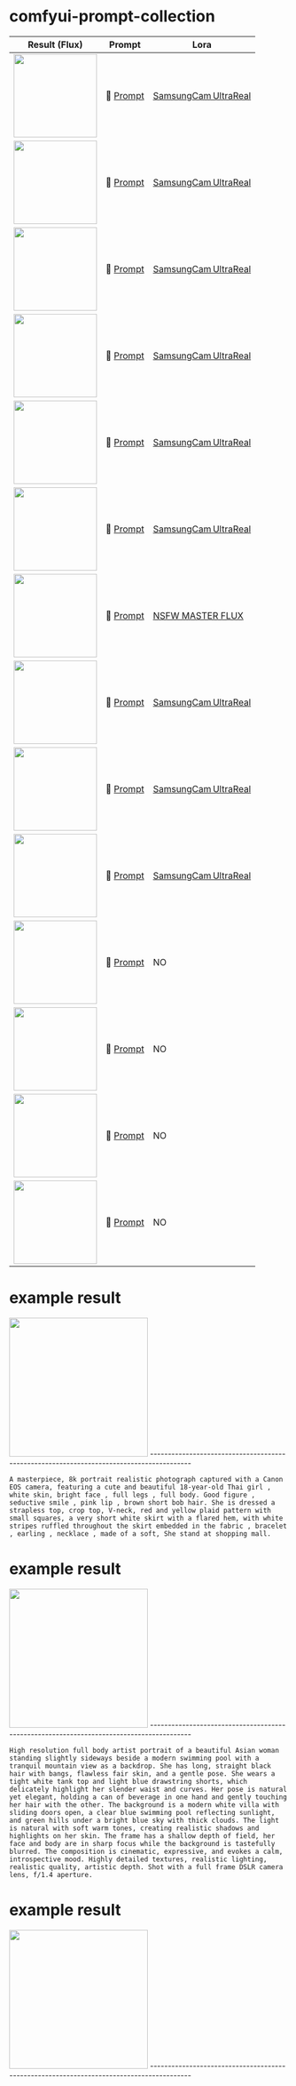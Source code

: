 # comfyui-prompt-collection

| Result (Flux)      | Prompt                                                                                                                                         |    Lora                      |
|--------------|---------------------------------------------------------------------------------------------------------------------------------------------------------|-------------------------------|
| <img src="/asset/ComfyUI_00020_.png" width="150" />      | 🤗 [Prompt](prompt/Two%20young%20Asian%20women.md)      | [SamsungCam UltraReal](https://civitai.green/models/1551668/samsungcam-ultrareal?modelVersionId=1755780)
| <img src="/asset/ComfyUI_00019_.png" width="150" /> | 🤗 [Prompt](prompt/Full%20shot%20of%20road%20at%20night%20under%20a%20bright%20full%20moon.md)  | [SamsungCam UltraReal](https://civitai.green/models/1551668/samsungcam-ultrareal?modelVersionId=1755780)
| <img src="/asset/ComfyUI_00014_.png" width="150" /> | 🤗 [Prompt](prompt/Young%20woman%2C%20late%20teens%20to%20early%20twenties.md) | [SamsungCam UltraReal](https://civitai.green/models/1551668/samsungcam-ultrareal?modelVersionId=1755780)
| <img src="/asset/ComfyUI_00013_.png" width="150" /> | 🤗 [Prompt](prompt/pink%20nurse%20costume.md)       | [SamsungCam UltraReal](https://civitai.green/models/1551668/samsungcam-ultrareal?modelVersionId=1755780)
| <img src="/asset/ComfyUI_00009_.png" width="150" />  | 🤗 [Prompt](prompt/%608K%20high%20resolution%20digital%20footage%20of%20A%20serene%20camping.md)  | [SamsungCam UltraReal](https://civitai.green/models/1551668/samsungcam-ultrareal?modelVersionId=1755780)
| <img src="/asset/ComfyUI_00008_.png" width="150" />   | 🤗 [Prompt](prompt/8K%20high%20resolution%20digital%20footage%20of%20a%20rice%20field%20full.md)       | [SamsungCam UltraReal](https://civitai.green/models/1551668/samsungcam-ultrareal?modelVersionId=1755780)
| <img src="/asset/ComfyUI_00002_.png" width="150" />     | 🤗 [Prompt](prompt/a%20serene%20morning%20landscape%20scene%20featuring%20soft%20golden%20sunlight.md)      | [NSFW MASTER FLUX](https://civitai.com/models/667086/nsfw-master-flux?modelVersionId=746602)
| <img src="/asset/ComfyUI_00034_.png" width="150" />     | 🤗 [Prompt](prompt/High-resolution%20artistic%20portrait%20of%20a%20full-length%20Asian%20woma.md)      | [SamsungCam UltraReal](https://civitai.green/models/1551668/samsungcam-ultrareal?modelVersionId=1755780)
| <img src="/asset/ComfyUI_00033_.png" width="150" />   | 🤗 [Prompt](prompt/beautiful%20woman%2C%20brown%20hair%2C%20wearing%20white%20tank%20top.md)      | [SamsungCam UltraReal](https://civitai.green/models/1551668/samsungcam-ultrareal?modelVersionId=1755780)
| <img src="/asset/ComfyUI_00031_.png" width="150" />   | 🤗 [Prompt](prompt/indoor%20portrait%20of%20a%20young%20woman%20with%20fair%20skin.md)      | [SamsungCam UltraReal](https://civitai.green/models/1551668/samsungcam-ultrareal?modelVersionId=1755780)
| <img src="/asset/ComfyUI_00028_.png" width="150" />     | 🤗 [Prompt](prompt/A%20free-spirited%20Japanese%20beauty%20with%20long%20brown%20hair.md)      | NO
| <img src="/asset/ComfyUI_00007_.png" width="150" />     | 🤗 [Prompt](prompt/A%2020-year-old%20girl%20long%20brown%20hair.md)      | NO
| <img src="/asset/ComfyUI_00007_.png" width="150" />     | 🤗 [Prompt](prompt/A%2020-year-old%20girl%20long%20brown%20hair.md)      | NO
| <img src="/asset/ComfyUI_00007_.png" width="150" />     | 🤗 [Prompt](prompt/A%2020-year-old%20girl%20long%20brown%20hair.md)      | NO


# example result
<img src="/asset/ComfyUI_00027_.png" width="250" />
-----------------------------------------------------------------------------------------

`A masterpiece, 8k portrait realistic photograph captured with a Canon EOS camera, featuring a cute and beautiful 18-year-old Thai girl , white skin, bright face , full legs , full body. Good figure , seductive smile , pink lip , brown short bob hair. She is dressed a strapless top, crop top, V-neck, red and yellow plaid pattern with small squares, a very short white skirt with a flared hem, with white stripes ruffled throughout the skirt embedded in the fabric , bracelet , earling , necklace , made of a soft, She stand at shopping mall.`

# example result
<img src="/asset/ComfyUI_00026_.png" width="250" />
-----------------------------------------------------------------------------------------

`High resolution full body artist portrait of a beautiful Asian woman standing slightly sideways beside a modern swimming pool with a tranquil mountain view as a backdrop. She has long, straight black hair with bangs, flawless fair skin, and a gentle pose. She wears a tight white tank top and light blue drawstring shorts, which delicately highlight her slender waist and curves. Her pose is natural yet elegant, holding a can of beverage in one hand and gently touching her hair with the other. The background is a modern white villa with sliding doors open, a clear blue swimming pool reflecting sunlight, and green hills under a bright blue sky with thick clouds. The light is natural with soft warm tones, creating realistic shadows and highlights on her skin. The frame has a shallow depth of field, her face and body are in sharp focus while the background is tastefully blurred. The composition is cinematic, expressive, and evokes a calm, introspective mood. Highly detailed textures, realistic lighting, realistic quality, artistic depth. Shot with a full frame DSLR camera lens, f/1.4 aperture.`

# example result
<img src="/asset/ComfyUI_00025_.png" width="250" />
-----------------------------------------------------------------------------------------

